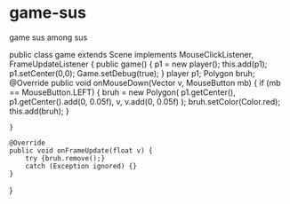 # game-sus
game sus among sus

public class game extends Scene implements MouseClickListener, FrameUpdateListener {
public game() {
p1 = new player();
this.add(p1);
p1.setCenter(0,0);
Game.setDebug(true);
}
player p1;
Polygon bruh;
@Override
public void onMouseDown(Vector v, MouseButton mb) {
if (mb == MouseButton.LEFT) {
bruh = new Polygon(
p1.getCenter(),
p1.getCenter().add(0, 0.05f),
v,
v.add(0, 0.05f)
);
bruh.setColor(Color.red);
this.add(bruh);
}

    }

    @Override
    public void onFrameUpdate(float v) {
        try {bruh.remove();}
        catch (Exception ignored) {}
    }
}








